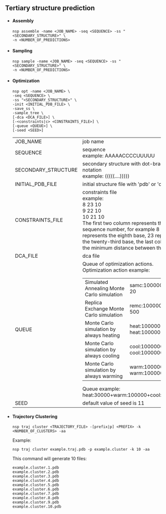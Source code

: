 ## Tertiary structure prediction

*   #### Assembly
        nsp assemble -name <JOB_NAME> -seq <SEQUENCE> -ss "<SECONDARY_STRUCTURE>" \
        -n <NUMBER_OF_PREDICTIONS>

*   #### Sampling
        nsp sample -name <JOB_NAME> -seq <SEQUENCE> -ss "<SECONDARY_STRUCTURE>" \
        -n <NUMBER_OF_PREDICTIONS>

*   #### Optimization

        nsp opt -name <JOB_NAME> \
        -seq <SEQUENCE> \
        -ss "<SECONDARY_STRUCTURE>" \
        -init <INITIAL_PDB_FILE> \
        -save_ss \
        -sample_tree \
        [-dca <DCA_FILE>] \
        [-<constraints|c> <CONSTRAINTS_FILE>] \
        [-queue <QUEUE>] \
        [-seed <SEED>]

    <table>
    <tr><td>JOB_NAME</td><td>job name</td></tr>
    <tr><td>SEQUENCE</td><td>sequence<br>example: AAAAACCCCUUUUU</td></tr>
    <tr><td>SECONDARY_STRUCTURE</td><td>secondary structure with dot-bracket notation<br>example: (((((....)))))</td></tr>
    <tr><td>INITIAL_PDB_FILE</td><td>initial structure file with 'pdb' or 'cif' format</td></tr>
    <tr>
        <td>CONSTRAINTS_FILE</td>
        <td>
        constraints file<br>example:<br>
        8 23 10<br>
        9 22 10<br>
        10 21 10<br>
        The first two column represents the base sequence number, for example 8 represents the eighth base, 23 represents the twenty-third base, the last column is the minimum distance between the base.
        </td></tr>
    <tr><td>DCA_FILE</td><td>dca file</td></tr>
    <tr>
        <td>QUEUE</td>
        <td>
            Queue of optimization actions.<br>
            Optimization action example:
            <table>
                <tr><td>Simulated Annealing Monte Carlo simulation</td><td>samc:1000000:500-20</td></tr>
                <tr><td>Replica Exchange Monte Carlo simulation</td><td>remc:1000000:20-500</td></tr>
                <tr><td>Monte Carlo simulation by always heating</td><td>heat:1000000:20<br>heat:1000000</td></tr>
                <tr><td>Monte Carlo simulation by always cooling</td><td>cool:1000000:20<br>cool:1000000</td></tr>
                <tr><td>Monte Carlo simulation by always warming</td><td>warm:1000000:20<br>warm:1000000</td></tr>
            </table>
            Queue example:<br>
            heat:30000+warm:100000+cool:1000000
        </td>
    </tr>
    <tr><td>SEED</td><td>default value of seed is 11</td></tr>
    </table>

*   <h4 id='traj-cluster'>Trajectory Clustering</h4>

        nsp traj cluster <TRAJECTORY_FILE> -[prefix|p] <PREFIX> -k <NUMBER_OF_CLUSTERS> -aa

    Example:

        nsp traj cluster example.traj.pdb -p example.cluster -k 10 -aa

    This command will generate 10 files:

        example.cluster.1.pdb
        example.cluster.2.pdb
        example.cluster.3.pdb
        example.cluster.4.pdb
        example.cluster.5.pdb
        example.cluster.6.pdb
        example.cluster.7.pdb
        example.cluster.8.pdb
        example.cluster.9.pdb
        example.cluster.10.pdb


